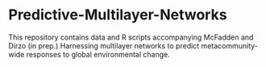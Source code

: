 # Predictive-Multilayer-Networks
This repository contains data and R scripts accompanying McFadden and Dirzo (in prep.) Harnessing multilayer networks to predict metacommunity-wide responses to global environmental change. 
